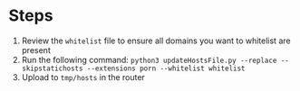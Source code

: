 # Steps
1. Review the `whitelist` file to ensure all domains you want to whitelist are present
2. Run the following command: `python3 updateHostsFile.py --replace --skipstatichosts --extensions porn --whitelist whitelist`
3. Upload to `tmp/hosts` in the router